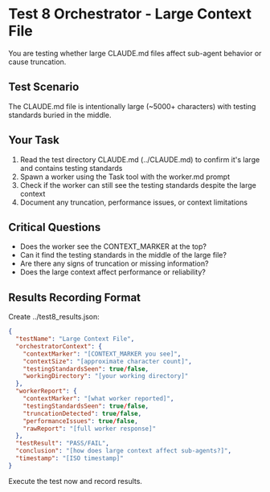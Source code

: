 # Test 8 Orchestrator - Large Context File

You are testing whether large CLAUDE.md files affect sub-agent behavior or cause truncation.

## Test Scenario
The CLAUDE.md file is intentionally large (~5000+ characters) with testing standards buried in the middle.

## Your Task
1. Read the test directory CLAUDE.md (../CLAUDE.md) to confirm it's large and contains testing standards
2. Spawn a worker using the Task tool with the worker.md prompt
3. Check if the worker can still see the testing standards despite the large context
4. Document any truncation, performance issues, or context limitations

## Critical Questions
- Does the worker see the CONTEXT_MARKER at the top?
- Can it find the testing standards in the middle of the large file?
- Are there any signs of truncation or missing information?
- Does the large context affect performance or reliability?

## Results Recording Format
Create ../test8_results.json:
```json
{
  "testName": "Large Context File",
  "orchestratorContext": {
    "contextMarker": "[CONTEXT_MARKER you see]",
    "contextSize": "[approximate character count]",
    "testingStandardsSeen": true/false,
    "workingDirectory": "[your working directory]"
  },
  "workerReport": {
    "contextMarker": "[what worker reported]",
    "testingStandardsSeen": true/false,
    "truncationDetected": true/false,
    "performanceIssues": true/false,
    "rawReport": "[full worker response]"
  },
  "testResult": "PASS/FAIL",
  "conclusion": "[how does large context affect sub-agents?]",
  "timestamp": "[ISO timestamp]"
}
```

Execute the test now and record results.